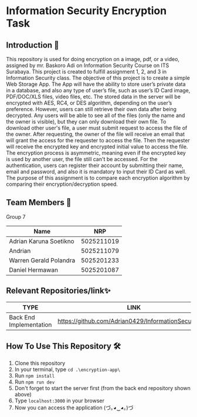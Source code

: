 # Information Security Encryption Task

## Introduction 👋

This repository is used for doing encryption on a image, pdf, or a video, assigned by mr. Baskoro Adi on Information Security Course on ITS Surabaya. This project is created to fulfill assignment 1, 2, and 3 in Information Security class. The objective of this project is to create a simple Web Storage App. The App will have the ability to store user’s private data in a database, and also any type of user’s file, such as user’s ID Card image, PDF/DOC/XLS files, video files, etc. The stored data in the server will be encrypted with AES, RC4, or DES algorithm, depending on the user’s preference. However, users can still retrieve their own data after being decrypted. Any users will be able to see all of the files (only the name and the owner is visible), but they can only download their own file. To download other user's file, a user must submit request to access the file of the owner. After requesting, the owner of the file will receive an email that will grant the access for the requester to access the file. Then the requester will receive the encrypted key and encrypted initial value to access the file. The encryption process is asymmetric, meaning even if the encrypted key is used by another user, the file still can't be accessed. For the authentication, users can register their account by  submitting their name, email and password, and also it is mandatory to input their ID Card as well. The purpose of this assignment is to compare each encryption algorithm by comparing their encryption/decryption speed.

## Team Members 🧑

Group 7

| Name                   | NRP        |
| ---------------------- | ---------- |
| Adrian Karuna Soetikno | 5025211019 |
| Andrian                | 5025211079 |
| Warren Gerald Polandra | 5025201233 |
| Daniel Hermawan        | 5025201087 |

## Relevant Repositories/link✨
| TYPE | LINK                                           |
| ---- | ---------------------------------------------- |
| Back End Implementation | https://github.com/Adrian0429/InformationSecurity_Be |

## How To Use This Repository 🛠️
1. Clone this repository
2. In your terminal, type `cd .\encryption-app\`
3. Run `npm install`
4. Run `npm run dev`
5. Don't forget to start the server first (from the back end repository shown above)
6. Type `localhost:3000` in your browser
7. Now you can access the application (づ｡◕‿◕｡)づ
